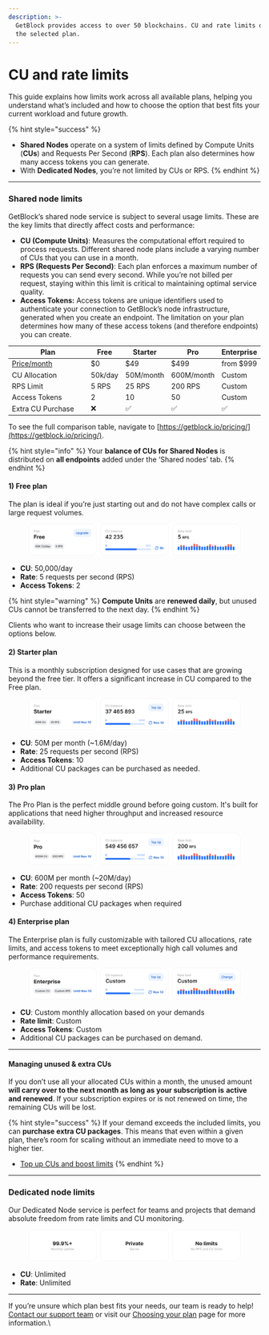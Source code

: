 ```yaml
---
description: >-
  GetBlock provides access to over 50 blockchains. CU and rate limits depend on
  the selected plan.
---
```


# CU and rate limits

This guide explains how limits work across all available plans, helping you understand what’s included and how to choose the option that best fits your current workload and future growth.

{% hint style="success" %}
* **Shared Nodes** operate on a system of limits defined by Compute Units (**CUs**) and Requests Per Second (**RPS**). Each plan also determines how many access tokens you can generate.
* With **Dedicated Nodes**, you’re not limited by CUs or RPS.
{% endhint %}

***

### Shared node limits

GetBlock’s shared node service is subject to several usage limits. These are the key limits that directly affect costs and performance:

* **CU (Compute Units)**: Measures the computational effort required to process requests. Different shared node plans include a varying number of CUs that you can use in a month.
* **RPS (Requests Per Second)**: Each plan enforces a maximum number of requests you can send every second. While you’re not billed per request, staying within this limit is critical to maintaining optimal service quality.
* **Access Tokens:** Access tokens are unique identifiers used to authenticate your connection to GetBlock’s node infrastructure, generated when you create an endpoint. The limitation on your plan determines how many of these access tokens (and therefore endpoints) you can create.

<table><thead><tr><th width="183.06640625">Plan</th><th>Free</th><th>Starter</th><th>Pro</th><th>Enterprise</th></tr></thead><tbody><tr><td><a data-footnote-ref href="#user-content-fn-1">Price/month</a></td><td>$0</td><td>$49</td><td>$499</td><td>from $999</td></tr><tr><td>CU Allocation</td><td>50k/day</td><td>50M/month</td><td>600M/month</td><td>Custom</td></tr><tr><td>RPS Limit</td><td>5 RPS</td><td>25 RPS</td><td>200 RPS</td><td>Custom </td></tr><tr><td>Access Tokens</td><td>2</td><td>10</td><td>50</td><td>Custom</td></tr><tr><td>Extra CU Purchase</td><td>❌</td><td>✅</td><td>✅</td><td>✅</td></tr></tbody></table>

To see the full comparison table, navigate to [https://getblock.io/pricing/](https://getblock.io/pricing/).

{% hint style="info" %}
Your **balance of CUs for Shared Nodes** is distributed on **all endpoints** added under the ‘Shared nodes’ tab.
{% endhint %}

#### 1) Free plan

The plan is ideal if you’re just starting out and do not have complex calls or large request volumes.&#x20;

<figure><img src="../../.gitbook/assets/Free_widget.svg" alt="Shared RPC node plans and options"><figcaption></figcaption></figure>

* **CU**: 50,000/day&#x20;
* **Rate**: 5 requests per second (RPS)
* **Access Tokens**: 2&#x20;

{% hint style="warning" %}
**Compute Units** are **renewed daily**, but unused CUs cannot be transferred to the next day.
{% endhint %}

Clients who want to increase their usage limits can choose between the options below.

#### 2) Starter plan

This is a monthly subscription designed for use cases that are growing beyond the free tier. It offers a significant increase in CU compared to the Free plan.

<figure><img src="../../.gitbook/assets/Starter_widget.svg" alt="Start RPC node plan limits"><figcaption></figcaption></figure>

* **CU**: 50M per month (\~1.6M/day)
* **Rate**: 25 requests per second (RPS)
* **Access Tokens**: 10
* Additional CU packages can be purchased as needed.

#### 3) Pro plan

The Pro Plan is the perfect middle ground before going custom. It's built for applications that need higher throughput and increased resource availability.

<figure><img src="../../.gitbook/assets/Pro_widget.svg" alt="RPC node with unlimited access"><figcaption></figcaption></figure>

* **CU**: 600M per month (\~20M/day)
* **Rate**: 200 requests per second (RPS)
* **Access Tokens**: 50
* Purchase additional CU packages when required

#### 4) Enterprise plan

The Enterprise plan is fully customizable with tailored CU allocations, rate limits, and access tokens to meet exceptionally high call volumes and performance requirements.&#x20;

<figure><img src="../../.gitbook/assets/Enterprise_widget.svg" alt="GetBlock&#x27;s Enterprise plan with custom usage limit settings"><figcaption></figcaption></figure>

* **CU**: Custom monthly allocation based on your demands
* **Rate limit**: Custom
* **Access Tokens**: Custom&#x20;
* Additional CU packages can be purchased on demand.

***

#### Managing unused & extra CUs

If you don’t use all your allocated CUs within a month, the unused amount **will carry over to the next month as long as your subscription is** **active and renewed**. If your subscription expires or is not renewed on time, the remaining CUs will be lost.

{% hint style="success" %}
If your demand exceeds the included limits, you can **purchase extra CU packages**. This means that even within a given plan, there’s room for scaling without an immediate need to move to a higher tier.

* [Top up CUs and boost limits](top-up-requests-and-boost-rps.md)
{% endhint %}

***

### Dedicated node limits

Our Dedicated Node service is perfect for teams and projects that demand absolute freedom from rate limits and CU monitoring.

<figure><img src="../../.gitbook/assets/Dedic_widget.svg" alt="Dedicated node for scalable and unlimited RPC node access"><figcaption></figcaption></figure>

* **CU**: Unlimited
* **Rate**: Unlimited

***

If you’re unsure which plan best fits your needs, our team is ready to help! [Contact our support team](https://getblock.io/contact/) or visit our [Choosing your plan](choosing-your-plan.md) page for more information.\


[^1]: Prices are based on monthly billing. Opt for **annual subscriptions** to save up to **$100 per month**.
